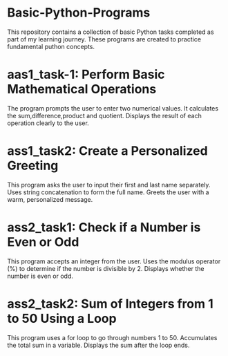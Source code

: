 # Basic-Python-Programs
This repository contains a collection of basic Python tasks completed as part of my learning journey.
These programs are created to practice fundamental puthon concepts.

# aas1_task-1: Perform Basic Mathematical Operations
The program prompts the user to enter two numerical values.
It calculates the sum,difference,product and quotient.
Displays the result of each operation clearly to the user.

# ass1_task2: Create a Personalized Greeting
This program asks the user to input their first and last name separately.
Uses string concatenation to form the full name.
Greets the user with a warm, personalized message.

# ass2_task1: Check if a Number is Even or Odd
This program accepts an integer from the user.
Uses the modulus operator (%) to determine if the number is divisible by 2.
Displays whether the number is even or odd.

# ass2_task2: Sum of Integers from 1 to 50 Using a Loop
This program uses a for loop to go through numbers 1 to 50.
Accumulates the total sum in a variable.
Displays the sum after the loop ends.
